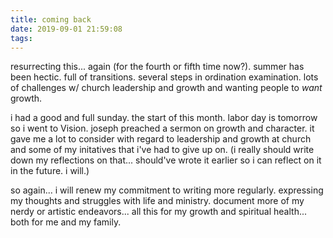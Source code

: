 ```yaml
---
title: coming back
date: 2019-09-01 21:59:08
tags:
---
```

resurrecting this... again (for the fourth or fifth time now?). summer has been hectic. full of transitions. several steps in ordination examination. lots of challenges w/ church leadership and growth and wanting people to _want_ growth. 

 i had a good and full sunday. the start of this month. labor day is tomorrow so i went to Vision. joseph preached a sermon on growth and character. it gave me a lot to consider with regard to leadership and growth at church and some of my initatives that i've had to give up on. (i really should write down my reflections on that... should've wrote it earlier so i can reflect on it in the future. i will.)

 so again... i will renew my commitment to writing more regularly. expressing my thoughts and struggles with life and ministry. document more of my nerdy or artistic endeavors... all this for my growth and spiritual health... both for me and my family.
